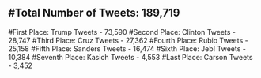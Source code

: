 #Total Number of Tweets: 189,719 
---
#First Place: Trump Tweets - 73,590
#Second Place: Clinton Tweets - 28,747
#Third Place: Cruz Tweets - 27,362
#Fourth Place: Rubio Tweets - 25,158
#Fifth Place: Sanders Tweets - 16,474
#Sixth Place: Jeb! Tweets - 10,384
#Seventh Place: Kasich Tweets - 4,553
#Last Place: Carson Tweets - 3,452
